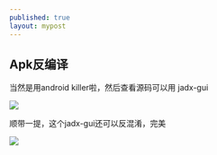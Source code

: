 ```yaml
---
published: true
layout: mypost
---
```

## Apk反编译

当然是用android killer啦，然后查看源码可以用 jadx-gui


![](https://s2.loli.net/2022/05/01/QmAz8MsDnabvHGU.png)

顺带一提，这个jadx-gui还可以反混淆，完美

![](https://s2.loli.net/2022/05/01/C93LJAsxbXgW2am.png)
